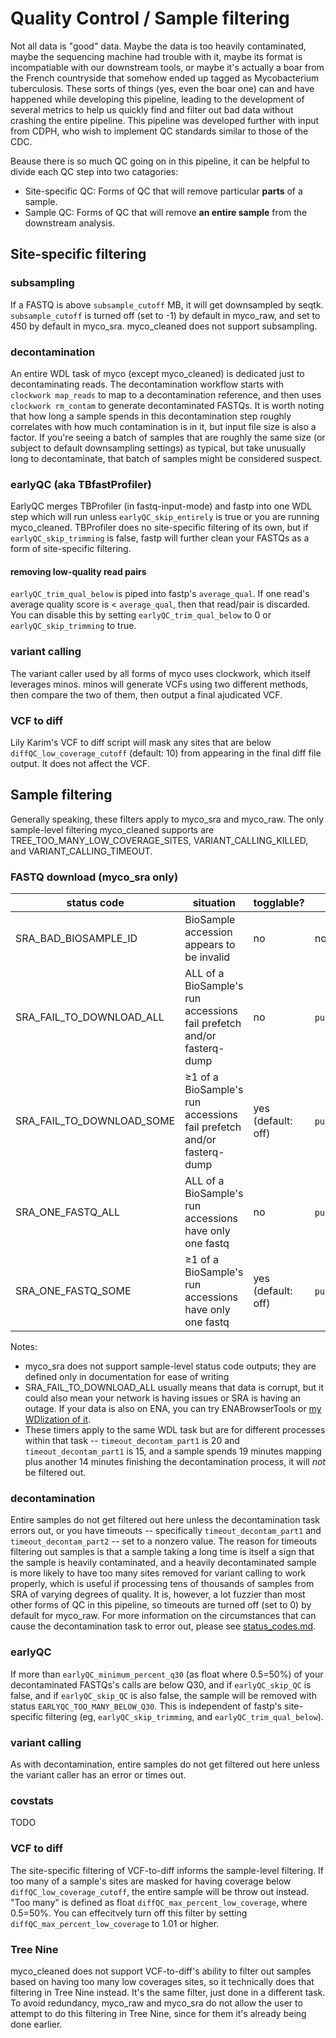 # Quality Control / Sample filtering
Not all data is "good" data. Maybe the data is too heavily contaminated, maybe the sequencing machine had trouble with it, maybe its format is incompatiable with our downstream tools, or maybe it's actually a boar from the French countryside that somehow ended up tagged as Mycobacterium tuberculosis. These sorts of things (yes, even the boar one) can and have happened while developing this pipeline, leading to the development of several metrics to help us quickly find and filter out bad data without crashing the entire pipeline. This pipeline was developed further with input from CDPH, who wish to implement QC standards similar to those of the CDC.

Beause there is so much QC going on in this pipeline, it can be helpful to divide each QC step into two catagories:
* Site-specific QC: Forms of QC that will remove particular **parts** of a sample. 
* Sample QC: Forms of QC that will remove **an entire sample** from the downstream analysis.

## Site-specific filtering

### subsampling
If a FASTQ is above `subsample_cutoff` MB, it will get downsampled by seqtk. `subsample_cutoff` is turned off (set to -1) by default in myco_raw, and set to 450 by default in myco_sra. myco_cleaned does not support subsampling.

### decontamination
An entire WDL task of myco (except myco_cleaned) is dedicated just to decontaminating reads. The decontamination workflow starts with `clockwork map_reads` to map to a decontamination reference, and then uses `clockwork rm_contam` to generate decontaminated FASTQs. It is worth noting that how long a sample spends in this decontamination step roughly correlates with how much contamination is in it, but input file size is also a factor. If you're seeing a batch of samples that are roughly the same size (or subject to default downsampling settings) as typical, but take unusually long to decontaminate, that batch of samples might be considered suspect.

### earlyQC (aka TBfastProfiler)
EarlyQC merges TBProfiler (in fastq-input-mode) and fastp into one WDL step which will run unless `earlyQC_skip_entirely` is true or you are running myco_cleaned. TBProfiler does no site-specific filtering of its own, but if `earlyQC_skip_trimming` is false, fastp will further clean your FASTQs as a form of site-specific filtering. 

#### removing low-quality read pairs
`earlyQC_trim_qual_below` is piped into fastp's `average_qual`. If one read's average quality score is < `average_qual`, then that read/pair is discarded. You can disable this by setting `earlyQC_trim_qual_below` to 0 or `earlyQC_skip_trimming` to true.

### variant calling
The variant caller used by all forms of myco uses clockwork, which itself leverages minos. minos will generate VCFs using two different methods, then compare the two of them, then output a final ajudicated VCF.

### VCF to diff
Lily Karim's VCF to diff script will mask any sites that are below `diffQC_low_coverage_cutoff` (default: 10) from appearing in the final diff file output. It does not affect the VCF.

## Sample filtering
Generally speaking, these filters apply to myco_sra and myco_raw. The only sample-level filtering myco_cleaned supports are TREE_TOO_MANY_LOW_COVERAGE_SITES, VARIANT_CALLING_KILLED, and VARIANT_CALLING_TIMEOUT.

### FASTQ download (myco_sra only)
| status code               | situation                                                             | togglable?         | can crash pipeline?         |
|---------------------------|-----------------------------------------------------------------------|--------------------|-----------------------------|
| SRA_BAD_BIOSAMPLE_ID      | BioSample accession appears to be invalid                             | no                 | no                          |
| SRA_FAIL_TO_DOWNLOAD_ALL  | ALL of a BioSample's run accessions fail prefetch and/or fasterq-dump | no                 | `pull.fail_on_invalid`=true |
| SRA_FAIL_TO_DOWNLOAD_SOME | ≥1 of a BioSample's run accessions fail prefetch and/or fasterq-dump  | yes (default: off) | `pull.fail_on_invalid`=true |
| SRA_ONE_FASTQ_ALL         | ALL of a BioSample's run accessions have only one fastq               | no                 | `pull.fail_on_invalid`=true |
| SRA_ONE_FASTQ_SOME        | ≥1 of a BioSample's run accessions have only one fastq                | yes (default: off) | `pull.fail_on_invalid`=true |

Notes: 
* myco_sra does not support sample-level status code outputs; they are defined only in documentation for ease of writing
* SRA_FAIL_TO_DOWNLOAD_ALL usually means that data is corrupt, but it could also mean your network is having issues or SRA is having an outage. If your data is also on ENA, you can try ENABrowserTools or [my WDlization of it](https://github.com/aofarrel/enaBrowserTools-wdl).
* These timers apply to the same WDL task but are for different processes within that task -- `timeout_decontam_part1` is 20 and `timeout_decontam_part1` is 15, and a sample spends 19 minutes mapping plus another 14 minutes finishing the decontamination process, it will *not* be filtered out.

### decontamination
Entire samples do not get filtered out here unless the decontamination task errors out, or you have timeouts -- specifically `timeout_decontam_part1` and `timeout_decontam_part2` -- set to a nonzero value. The reason for timeouts filtering out samples is that a sample taking a long time is itself a sign that the sample is heavily contaminated, and a heavily decontaminated sample is more likely to have too many sites removed for variant calling to work properly, which is useful if processing tens of thousands of samples from SRA of varying degrees of quality. It is, however, a lot fuzzier than most other forms of QC in this pipeline, so timeouts are turned off (set to 0) by default for myco_raw. For more information on the circumstances that can cause the decontamination task to error out, please see [status_codes.md](./status_codes.md).

### earlyQC 
If more than `earlyQC_minimum_percent_q30` (as float where 0.5=50%) of your decontaminated FASTQs's calls are below Q30, and if `earlyQC_skip_QC` is false, and if `earlyQC_skip_QC` is also false, the sample will be removed with status `EARLYQC_TOO_MANY_BELOW_Q30`. This is independent of fastp's site-specific filtering (eg, `earlyQC_skip_trimming`, and `earlyQC_trim_qual_below`).

### variant calling
As with decontamination, entire samples do not get filtered out here unless the variant caller has an error or times out.

### covstats
TODO

### VCF to diff
The site-specific filtering of VCF-to-diff informs the sample-level filtering. If too many of a sample's sites are masked for having coverage below `diffQC_low_coverage_cutoff`, the entire sample will be throw out instead. "Too many" is defined as float `diffQC_max_percent_low_coverage`, where 0.5=50%. You can effecitvely turn off this filter by setting `diffQC_max_percent_low_coverage` to 1.01 or higher.

### Tree Nine
myco_cleaned does not support VCF-to-diff's ability to filter out samples based on having too many low coverages sites, so it technically does that filtering in Tree Nine instead. It's the same filter, just done in a different task. To avoid redundancy, myco_raw and myco_sra do not allow the user to attempt to do this filtering in Tree Nine, since for them it's already being done earlier.



